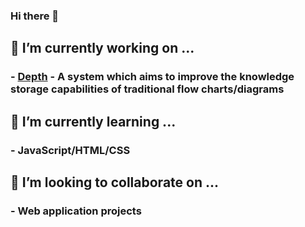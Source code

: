 ### Hi there 👋

<!--
**elijahjorell/elijahjorell** is a ✨ _special_ ✨ repository because its `README.md` (this file) appears on your GitHub profile.

Here are some ideas to get you started:

- 🔭 I’m currently working on ...
- 🌱 I’m currently learning ...
- 👯 I’m looking to collaborate on ...
- 🤔 I’m looking for help with ...
- 💬 Ask me about ...
- 📫 How to reach me: ...
- 😄 Pronouns: ...
- ⚡ Fun fact: ...
-->

## 🔭 I’m currently working on ...
  ### - [Depth](https://github.com/elijahjorell/diagramming-web-app) - A system which aims to improve the knowledge storage capabilities of traditional flow charts/diagrams

## 🌱 I’m currently learning ...
  ### - JavaScript/HTML/CSS

## 👯 I’m looking to collaborate on ...
  ### - Web application projects


